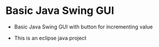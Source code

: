 # Basic Java Swing GUI
- Basic Java Swing GUI with button for incrementing value

- This is an eclipse java project

